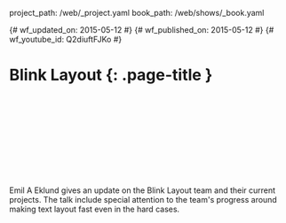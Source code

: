 project_path: /web/_project.yaml book_path: /web/shows/_book.yaml

{# wf_updated_on: 2015-05-12 #} {# wf_published_on: 2015-05-12 #} {# wf_youtube_id: Q2diuftFJKo #}

# Blink Layout {: .page-title }

<div class="video-wrapper">
  <iframe class="devsite-embedded-youtube-video" data-video-id="Q2diuftFJKo"
          data-autohide="1" data-showinfo="0" frameborder="0" allowfullscreen>
  </iframe>
</div>

Emil A Eklund gives an update on the Blink Layout team and their current projects. The talk include special attention to the team's progress around making text layout fast even in the hard cases.